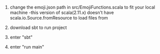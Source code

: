 1. change the emoji.json path in src/EmojiFunctions.scala to fit your local machine
-this version of scala(2.11.x) doesn't have scala.io.Source.fromResource to load files from

2. download sbt to run project

3. enter "sbt"

4. enter "run main"